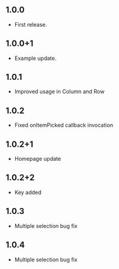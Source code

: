 ## 1.0.0

* First release.

## 1.0.0+1

* Example update.

## 1.0.1

* Improved usage in Column and Row

## 1.0.2

* Fixed onItemPicked callback invocation

## 1.0.2+1

* Homepage update

## 1.0.2+2

* Key added

## 1.0.3

* Multiple selection bug fix

## 1.0.4

* Multiple selection bug fix